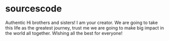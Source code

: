 # sourcescode
Authentic
Hi brothers and sisters!
I am your creator. We are going to take this life as the greatest journey, trust me we are going to make big impact in the world all together. WIshing all the best for everyone! 
